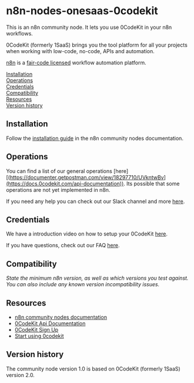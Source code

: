 # n8n-nodes-onesaas-0codekit

This is an n8n community node. It lets you use 0CodeKit in your n8n workflows.

0CodeKit (formerly 1SaaS) brings you the tool platform for all your projects when working with low-code, no-code, APIs and automation.

[n8n](https://n8n.io/) is a [fair-code licensed](https://docs.n8n.io/reference/license/) workflow automation platform.

[Installation](#installation)  
[Operations](#operations)  
[Credentials](#credentials)  <!-- delete if no auth needed -->  
[Compatibility](#compatibility)  
[Resources](#resources)  
[Version history](#version-history)  <!-- delete if not using this section -->  

## Installation

Follow the [installation guide](https://docs.n8n.io/integrations/community-nodes/installation/) in the n8n community nodes documentation.

## Operations

You can find a list of our general operations [here][(https://documenter.getpostman.com/view/18297710/UVkntwBv](https://docs.0codekit.com/api-documentation)). Its possible that some operations are not yet implemented in n8n.

If you need any help you can check out our Slack channel and more [here](https://docs.0codekit.com/).

## Credentials

We have a introduction video on how to setup your 0CodeKit [here](https://docs.0codekit.com/).

If you have questions, check out our FAQ [here](https://docs.0codekit.com/start).

## Compatibility

_State the minimum n8n version, as well as which versions you test against. You can also include any known version incompatibility issues._

## Resources

* [n8n community nodes documentation](https://docs.n8n.io/integrations/community-nodes/)
* [0CodeKit Api Documentation](https://docs.0codekit.com/api-documentation)
* [0CodeKit Sign Up]()
* [Start using 0codekit](https://my.0codekit.com/en/dashboard/account?utm_source=github&utm_medium=readme&utm_campaign=n8n-integration)


## Version history

The community node version 1.0 is based on 0CodeKit (formerly 1SaaS) version 2.0.


